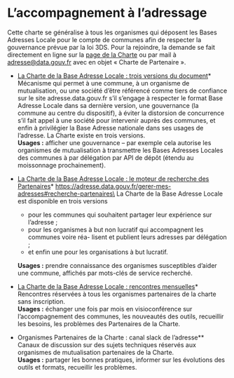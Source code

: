 # L’accompagnement à l’adressage

Cette charte se généralise à tous les organismes qui déposent les Bases Adresses Locale pour le compte de communes afin de respecter la gouvernance prévue par la loi 3DS. Pour la rejoindre, la demande se fait directement en ligne sur la [page de la Charte](https://adresse.data.gouv.fr/bases-locales/charte) ou par mail à adresse@data.gouv.fr avec en objet « Charte de Partenaire ».

* [La Charte de la Base Adresse Locale : trois versions du document](https://adresse.data.gouv.fr/bases-locales/charte)\* \
  Mécanisme qui permet à une commune, à un organisme de mutualisation, ou une société d’être référencé comme tiers de confiance sur le site adresse.data.gouv.fr s’il s’engage à respecter le format Base Adresse Locale dans sa dernière version, une gouvernance (la commune au centre du dispositif), à éviter la distorsion de concurrence s’il fait appel à une société pour intervenir auprès des communes, et enfin à privilégier la Base Adresse nationale dans ses usages de l’adresse. La Charte existe en trois versions.\
  **Usages :** afficher une gouvernance – par exemple cela autorise les organismes de mutualisation à transmettre les Bases Adresses Locales des communes à par délégation par API de dépôt (étendu au moissonnage prochainement).
*   [La Charte de la Base Adresse Locale : le moteur de recherche des Partenaires](https://adresse.data.gouv.fr/gerer-mes-adresses#recherche-partenaires)\* https://adresse.data.gouv.fr/gerer-mes-adresses#recherche-partenaires\
    La Charte de la Base Adresse Locale est disponible en trois versions

    * pour les communes qui souhaitent partager leur expérience sur l’adresse ;
    * pour les organismes à but non lucratif qui accompagnent les communes voire réa- lisent et publient leurs adresses par délégation ;
    * et enfin une pour les organisations à but lucratif.

    **Usages :** prendre connaissance des organismes susceptibles d’aider une commune, affichés par mots-clés de service recherché.
* [La Charte de la Base Adresse Locale : rencontres mensuelles](https://adresse.data.gouv.fr/evenements)\* \
  Rencontres réservées à tous les organismes partenaires de la charte sans inscription. \
  **Usages :** échanger une fois par mois en visioconférence sur l’accompagnement des communes, les nouveautés des outils, recueillir les besoins, les problèmes des Partenaires de la Charte.
* Organismes Partenaires de la Charte : canal slack de l’adresse\*\*\
  Canaux de discussion sur des sujets techniques réservés aux organismes de mutualisation partenaires de la Charte.\
  **Usages :** partager les bonnes pratiques, informer sur les évolutions des outils et formats, recueillir les problèmes.&#x20;
